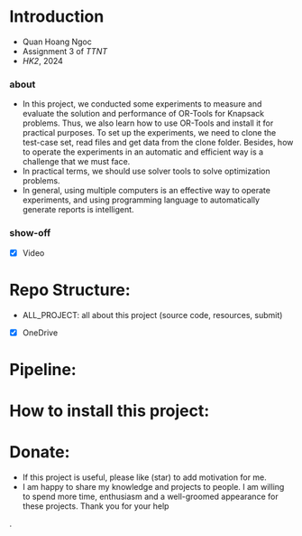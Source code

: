 # Introduction
- Quan Hoang Ngoc
- Assignment 3 of _TTNT_ 
- _HK2_, 2024

### about 
- In this project, we conducted some experiments to measure and evaluate the solution and performance of OR-Tools for Knapsack problems. Thus, we also learn how to use OR-Tools and install it for practical purposes. To set up the experiments, we need to clone the test-case set, read files and get data from the clone folder. Besides, how to operate the experiments in an automatic and efficient way is a challenge that we must face.
- In practical terms, we should use solver tools to solve optimization problems.
- In general, using multiple computers is an effective way to operate experiments, and using  programming language to automatically generate reports is intelligent. 
### show-off 
- [x] Video 
# Repo Structure:  
- ALL_PROJECT: all about this project (source code, resources, submit)
- [x] OneDrive 
# Pipeline:   

# How to install this project: 
# Donate: 
- If this project is useful, please like (star) to add motivation for me. 
- I am happy to share my knowledge and projects to people. I am willing to spend more time, enthusiasm and a well-groomed appearance for these projects. Thank you for your help


. 
